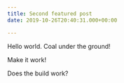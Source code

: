 ```yaml
---
title: Second featured post
date: 2019-10-26T20:40:31.000+00:00

---
```

Hello world. Coal under the ground!

Make it work!

Does the build work?
